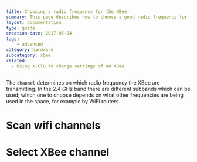 ```yaml
---
title: Choosing a radio frequency for the XBee
summary: This page describes how to choose a good radio frequency for the XBee.
layout: documentation
type: guide
creation-date: 2017-05-04
tags: 
    - advanced
category: hardware
subcategory: xbee
related:
  - Using X-CTU to change settings of an XBee
---
```




The `channel` determines on which radio frequency the XBee are transmitting. In the 2.4 GHz band there are different subbands which can be used; which one to choose depends on what other frequencies are being used in the space, for example by WiFi routers.

# Scan wifi channels

# Select XBee channel

